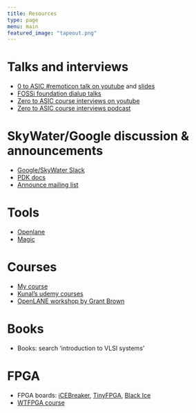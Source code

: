 ```yaml
---
title: Resources
type: page
menu: main
featured_image: "tapeout.png"
---
```


# Talks and interviews

* [0 to ASIC #remoticon talk on youtube](https://youtu.be/ILZ6fDHZ_eo) and [slides](http://bit.ly/0-ASIC-slides)
* [FOSSi foundation dialup talks](https://www.youtube.com/playlist?list=PLUg3wIOWD8yoZCg9XpFSgEgljx6MSdm9L)
* [Zero to ASIC course interviews on youtube](https://youtube.com/playlist?list=PLyynFETmdQDS3hguItPHrRVYPpRo6mkVh)
* [Zero to ASIC course interviews podcast](https://www.podcasts.com/zero-to-asic-course)


# SkyWater/Google discussion & announcements

* [Google/SkyWater Slack](https://slack.skywater.tools/)
* [PDK docs](https://skywater-pdk.readthedocs.io/en/latest/)
* [Announce mailing list](https://groups.google.com/forum/#!forum/skywater-pdk-announce)

# Tools

* [Openlane](https://github.com/efabless/openlane)
* [Magic](http://opencircuitdesign.com/magic/)

# Courses

* [My course](/contact)
* [Kunal’s udemy courses](https://www.udemy.com/course/vlsi-academy-custom-layout/)
* [OpenLANE workshop by Grant Brown](https://gitlab.com/gab13c/openlane-workshop)

# Books

* Books: search ‘introduction to VLSI systems’

# FPGA

* FPGA boards: [iCEBreaker](https://www.crowdsupply.com/1bitsquared/icebreaker-fpga), [TinyFPGA](https://tinyfpga.com/), [Black Ice](https://www.tindie.com/products/Folknology/blackice-mx/)
* [WTFPGA course](https://github.com/esden/WTFpga)
